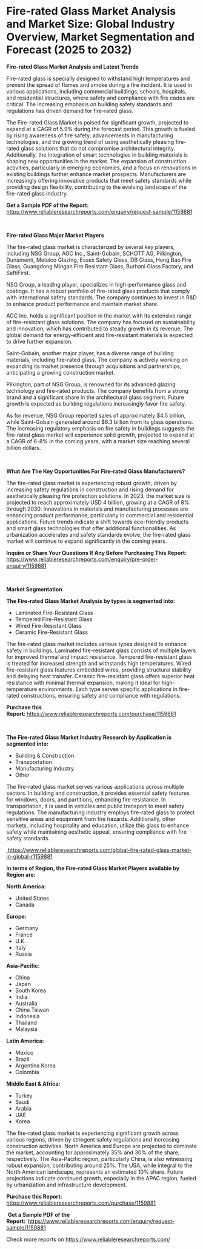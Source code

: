 <p><h1>Fire-rated Glass Market Analysis and Market Size: Global Industry Overview, Market Segmentation and Forecast (2025 to 2032)</h1></p><p><strong>Fire-rated Glass Market Analysis and Latest Trends</strong></p>
<p><p>Fire-rated glass is specially designed to withstand high temperatures and prevent the spread of flames and smoke during a fire incident. It is used in various applications, including commercial buildings, schools, hospitals, and residential structures, where safety and compliance with fire codes are critical. The increasing emphasis on building safety standards and regulations has driven demand for fire-rated glass.</p><p>The Fire-rated Glass Market is poised for significant growth, projected to expand at a CAGR of 5.9% during the forecast period. This growth is fueled by rising awareness of fire safety, advancements in manufacturing technologies, and the growing trend of using aesthetically pleasing fire-rated glass solutions that do not compromise architectural integrity. Additionally, the integration of smart technologies in building materials is shaping new opportunities in the market. The expansion of construction activities, particularly in emerging economies, and a focus on renovations in existing buildings further enhance market prospects. Manufacturers are increasingly offering innovative products that meet safety standards while providing design flexibility, contributing to the evolving landscape of the fire-rated glass industry.</p></p>
<p><strong>Get a Sample PDF of the Report:&nbsp;</strong> <a href="https://www.reliableresearchreports.com/enquiry/request-sample/1159881?utm_campaign=3585&utm_medium=2&utm_source=Github&utm_content=ia&utm_term=22032025&utm_id=fire-rated-glass">https://www.reliableresearchreports.com/enquiry/request-sample/1159881</a></p>
<p>&nbsp;</p>
<p><strong>Fire-rated Glass Major Market Players</strong></p>
<p><p>The fire-rated glass market is characterized by several key players, including NSG Group, AGC Inc., Saint-Gobain, SCHOTT AG, Pilkington, Dunamenti, Metalco Glazing, Essex Safety Glass, DB Glass, Heng Bao Fire Glass, Guangdong Mingan Fire Resistant Glass, Burhani Glass Factory, and SaftiFirst. </p><p>NSG Group, a leading player, specializes in high-performance glass and coatings. It has a robust portfolio of fire-rated glass products that comply with international safety standards. The company continues to invest in R&D to enhance product performance and maintain market share. </p><p>AGC Inc. holds a significant position in the market with its extensive range of fire-resistant glass solutions. The company has focused on sustainability and innovation, which has contributed to steady growth in its revenue. The global demand for energy-efficient and fire-resistant materials is expected to drive further expansion.</p><p>Saint-Gobain, another major player, has a diverse range of building materials, including fire-rated glass. The company is actively working on expanding its market presence through acquisitions and partnerships, anticipating a growing construction market.</p><p>Pilkington, part of NSG Group, is renowned for its advanced glazing technology and fire-rated products. The company benefits from a strong brand and a significant share in the architectural glass segment. Future growth is expected as building regulations increasingly favor fire safety.</p><p>As for revenue, NSG Group reported sales of approximately $4.5 billion, while Saint-Gobain generated around $6.3 billion from its glass operations. The increasing regulatory emphasis on fire safety in buildings suggests the fire-rated glass market will experience solid growth, projected to expand at a CAGR of 6-8% in the coming years, with a market size reaching several billion dollars.</p></p>
<p>&nbsp;</p>
<p><strong>What Are The Key Opportunities For Fire-rated Glass Manufacturers?</strong></p>
<p><p>The fire-rated glass market is experiencing robust growth, driven by increasing safety regulations in construction and rising demand for aesthetically pleasing fire protection solutions. In 2023, the market size is projected to reach approximately USD 4 billion, growing at a CAGR of 8% through 2030. Innovations in materials and manufacturing processes are enhancing product performance, particularly in commercial and residential applications. Future trends indicate a shift towards eco-friendly products and smart glass technologies that offer additional functionalities. As urbanization accelerates and safety standards evolve, the fire-rated glass market will continue to expand significantly in the coming years.</p></p>
<p><strong>Inquire or Share Your Questions If Any Before Purchasing This Report:</strong> <a href="https://www.reliableresearchreports.com/enquiry/pre-order-enquiry/1159881?utm_campaign=3585&utm_medium=2&utm_source=Github&utm_content=ia&utm_term=22032025&utm_id=fire-rated-glass">https://www.reliableresearchreports.com/enquiry/pre-order-enquiry/1159881</a></p>
<p>&nbsp;</p>
<p><strong>Market Segmentation</strong></p>
<p><strong>The Fire-rated Glass Market Analysis by types is segmented into:</strong></p>
<p><ul><li>Laminated Fire-Resistant Glass</li><li>Tempered Fire-Resistant Glass</li><li>Wired Fire-Resistant Glass</li><li>Ceramic Fire-Resistant Glass</li></ul></p>
<p><p>The fire-rated glass market includes various types designed to enhance safety in buildings. Laminated fire-resistant glass consists of multiple layers for improved thermal and impact resistance. Tempered fire-resistant glass is treated for increased strength and withstands high temperatures. Wired fire-resistant glass features embedded wires, providing structural stability and delaying heat transfer. Ceramic fire-resistant glass offers superior heat resistance with minimal thermal expansion, making it ideal for high-temperature environments. Each type serves specific applications in fire-rated constructions, ensuring safety and compliance with regulations.</p></p>
<p><strong>Purchase this Report:&nbsp;</strong><a href="https://www.reliableresearchreports.com/purchase/1159881?utm_campaign=3585&utm_medium=2&utm_source=Github&utm_content=ia&utm_term=22032025&utm_id=fire-rated-glass">https://www.reliableresearchreports.com/purchase/1159881</a></p>
<p>&nbsp;</p>
<p><strong>The Fire-rated Glass Market Industry Research by Application is segmented into:</strong></p>
<p><ul><li>Building & Construction</li><li>Transportation</li><li>Manufacturing Industry</li><li>Other</li></ul></p>
<p><p>The fire-rated glass market serves various applications across multiple sectors. In building and construction, it provides essential safety features for windows, doors, and partitions, enhancing fire resistance. In transportation, it is used in vehicles and public transport to meet safety regulations. The manufacturing industry employs fire-rated glass to protect sensitive areas and equipment from fire hazards. Additionally, other markets, including hospitality and education, utilize this glass to enhance safety while maintaining aesthetic appeal, ensuring compliance with fire safety standards.</p></p>
<p><a href="https://www.reliableresearchreports.com/global-fire-rated-glass-market-in-global-r1159881?utm_campaign=3585&utm_medium=2&utm_source=Github&utm_content=ia&utm_term=22032025&utm_id=fire-rated-glass">&nbsp;https://www.reliableresearchreports.com/global-fire-rated-glass-market-in-global-r1159881</a></p>
<p><strong>In terms of Region, the Fire-rated Glass Market Players available by Region are:</strong></p>
<p>
    <p> <strong> North America: </strong>
        <ul>
            <li>United States</li>
            <li>Canada</li>
        </ul>
        </p> 
    <p> <strong> Europe: </strong>
        <ul>
            <li>Germany</li>
            <li>France</li>
            <li>U.K.</li>
            <li>Italy</li>
            <li>Russia</li>
        </ul>
        </p> 
    <p> <strong> Asia-Pacific: </strong>
        <ul>
            <li>China</li>
            <li>Japan</li>
            <li>South Korea</li>
            <li>India</li>
            <li>Australia</li>
            <li>China Taiwan</li>
            <li>Indonesia</li>
            <li>Thailand</li>
            <li>Malaysia</li>
        </ul>
        </p> 
    <p> <strong> Latin America: </strong>
        <ul>
            <li>Mexico</li>
            <li>Brazil</li>
            <li>Argentina Korea</li>
            <li>Colombia</li>
        </ul>
        </p> 
    <p> <strong> Middle East & Africa: </strong>
        <ul>
            <li>Turkey</li>
            <li>Saudi</li>
            <li>Arabia</li>
            <li>UAE</li>
            <li>Korea</li>
        </ul>
    </p>
    </p>
<p><p>The fire-rated glass market is experiencing significant growth across various regions, driven by stringent safety regulations and increasing construction activities. North America and Europe are projected to dominate the market, accounting for approximately 35% and 30% of the share, respectively. The Asia-Pacific region, particularly China, is also witnessing robust expansion, contributing around 25%. The USA, while integral to the North American landscape, represents an estimated 10% share. Future projections indicate continued growth, especially in the APAC region, fueled by urbanization and infrastructure development.</p></p>
<p><strong>Purchase this Report: </strong><a href="https://www.reliableresearchreports.com/purchase/1159881?utm_campaign=3585&utm_medium=2&utm_source=Github&utm_content=ia&utm_term=22032025&utm_id=fire-rated-glass">https://www.reliableresearchreports.com/purchase/1159881</a></p>
<p>&nbsp;<strong>Get a Sample PDF of the Report:&nbsp;&nbsp;</strong><a href="https://www.reliableresearchreports.com/enquiry/request-sample/1159881?utm_campaign=3585&utm_medium=2&utm_source=Github&utm_content=ia&utm_term=22032025&utm_id=fire-rated-glass">https://www.reliableresearchreports.com/enquiry/request-sample/1159881</a></p>
<p><strong></strong></p>
<p>Check more reports on <a href="https://www.reliableresearchreports.com/?utm_campaign=3585&utm_medium=2&utm_source=Github&utm_content=ia&utm_term=22032025&utm_id=fire-rated-glass">https://www.reliableresearchreports.com/</a></p>